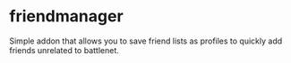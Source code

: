 # friendmanager
Simple addon that allows you to save friend lists as profiles to quickly add friends unrelated to battlenet.
